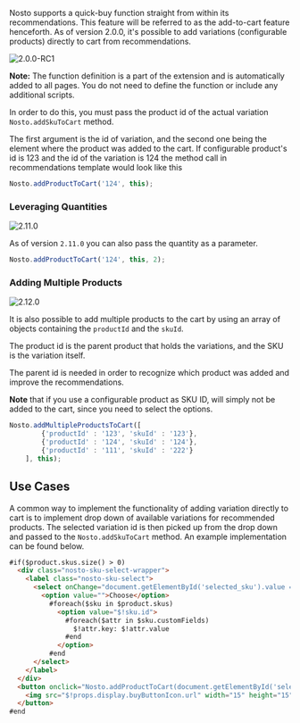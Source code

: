 Nosto supports a quick-buy function straight from within its recommendations. This feature will be referred to as the add-to-cart feature henceforth. As of version 2.0.0, it's possible to add variations (configurable products) directly to cart from recommendations.

![2.0.0-RC1](https://img.shields.io/badge/nosto-2.0.0-green.svg)

**Note:** The function definition is a part of the extension and is automatically added to all pages. You do not need to define the function or include any additional scripts.

In order to do this, you must pass the product id of the actual variation `Nosto.addSkuToCart` method.

The first argument is the id of variation, and the second one being the element where the product was added to the cart. If configurable product's id is 123 and the id of the variation is 124 the method call in recommendations template would look like this

```javascript
Nosto.addProductToCart('124', this);
```

### Leveraging Quantities

![2.11.0](https://img.shields.io/badge/nosto-2.11.0-green.svg)

As of version `2.11.0` you can also pass the quantity as a parameter.

```javascript
Nosto.addProductToCart('124', this, 2);
```

### Adding Multiple Products

![2.12.0](https://img.shields.io/badge/nosto-2.12.0-red.svg)

It is also possible to add multiple products to the cart by using an array of objects containing the `productId` and the `skuId`.

The product id is the parent product that holds the variations, and the SKU is the variation itself.

The parent id is needed in order to recognize which product was added and improve the recommendations.

**Note** that if you use a configurable product as SKU ID, will simply not be added to the cart, since you need to select the options.

```javascript
Nosto.addMultipleProductsToCart([
        {'productId' : '123', 'skuId' : '123'},
        {'productId' : '124', 'skuId' : '124'},
        {'productId' : '111', 'skuId' : '222'}
    ], this);
```

## Use Cases

A common way to implement the functionality of adding variation directly to cart is to implement drop down of available variations for recommended products. The selected variation id is then picked up from the drop down and passed to the `Nosto.addSkuToCart` method. An example implementation can be found below.

```html
#if($product.skus.size() > 0)
  <div class="nosto-sku-select-wrapper">
    <label class="nosto-sku-select">
      <select onChange="document.getElementById('selected_sku').value = this.value">
        <option value="">Choose</option>
          #foreach($sku in $product.skus)
            <option value="$!sku.id">
              #foreach($attr in $sku.customFields)
                $!attr.key: $!attr.value
              #end
            </option>
          #end
      </select>
    </label>
  </div>
  <button onclick="Nosto.addProductToCart(document.getElementById('selected_sku').value, this);return false;" class="nosto-btn">
    <img src="$!props.display.buyButtonIcon.url" width="15" height="15">
  </button>
#end
```